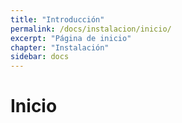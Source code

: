 ```yaml
---
title: "Introducción"
permalink: /docs/instalacion/inicio/
excerpt: "Página de inicio"
chapter: "Instalación" 
sidebar: docs
---
```


# Inicio



